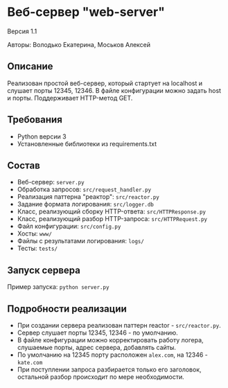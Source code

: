 # Веб-сервер "web-server"
Версия 1.1

Авторы: Володько Екатерина, Моськов Алексей

## Описание
Реализован простой веб-сервер, который стартует на localhost и слушает порты 12345, 12346.
В файле конфигурации можно задать host и порты.
Поддерживает HTTP-метод GET.


## Требования
* Python версии 3
* Установленные библиотеки из requirements.txt


## Состав
* Веб-сервер: `server.py`
* Обработка запросов: `src/request_handler.py`
* Реализация паттерна "реактор": `src/reactor.py`
* Задание формата логирования: `src/logger.db`
* Класс, реализующий сборку HTTP-ответа: `src/HTTPResponse.py`
* Класс, реализующий разбор HTTP-запроса: `src/HTTPRequest.py`
* Файл конфигурации: `src/config.py`
* Хосты: `www/`
* Файлы с результатами логирования: `logs/`
* Тесты: `tests/`


## Запуск сервера
Пример запуска: `python server.py`


## Подробности реализации
* При создании сервера реализован паттерн reactor - `src/reactor.py`.
* Сервер слушает порты 12345, 12346 - по умолчанию. 
* В файле конфигурации можно корректировать работу логера, слушаемые порты, адрес сервера, добавлять сайты.
* По умолчанию на 12345 порту расположен `alex.com`, на 12346 - `kate.com`
* При поступлении запроса разбирается только его заголовок, остальной разбор происходит по мере необходимости.
